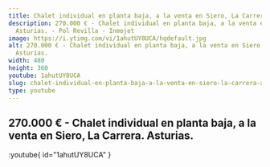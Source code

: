 ```yaml
---
title: Chalet individual en planta baja, a la venta en Siero, La Carrera. Asturias.
description: 270.000 € - Chalet individual en planta baja, a la venta en Siero, La Carrera.
  Asturias. - Pol Revilla - Inmojet
image: https://i.ytimg.com/vi/1ahutUY8UCA/hqdefault.jpg
alt: 270.000 € - Chalet individual en planta baja, a la venta en Siero, La Carrera.
  Asturias.
width: 480
height: 360
youtube: 1ahutUY8UCA
slug: chalet-individual-en-planta-baja-a-la-venta-en-siero-la-carrera-asturias
type: youtube
---
```


## 270.000 € - Chalet individual en planta baja, a la venta en Siero, La Carrera. Asturias.

:youtube{ id="1ahutUY8UCA" }